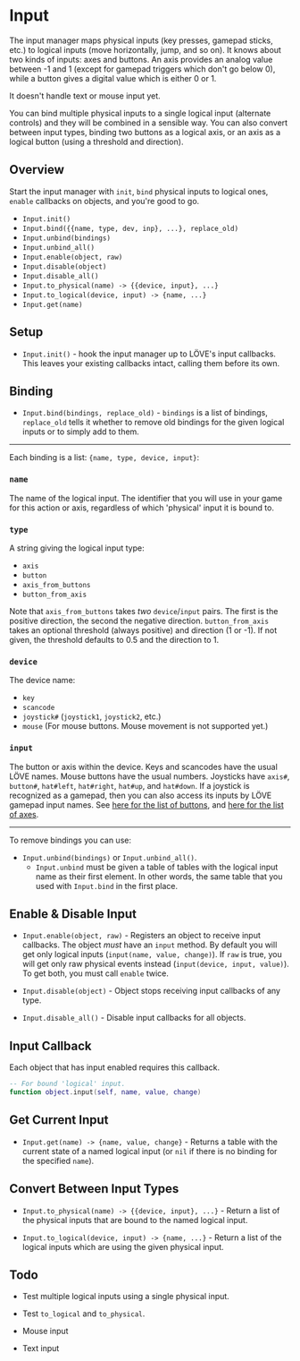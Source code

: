 Input
=====

The input manager maps physical inputs (key presses, gamepad
sticks, etc.) to logical inputs (move horizontally, jump, and so
on).  It knows about two kinds of inputs: axes and buttons.  An
axis provides an analog value between -1 and 1 (except for
gamepad triggers which don't go below 0), while a button gives a
digital value which is either 0 or 1.

It doesn't handle text or mouse input yet.

You can bind multiple physical inputs to a single logical input
(alternate controls) and they will be combined in a sensible
way.  You can also convert between input types, binding two
buttons as a logical axis, or an axis as a logical button (using
a threshold and direction).

Overview
--------

Start the input manager with `init`, `bind` physical inputs to
logical ones, `enable` callbacks on objects, and you're good to
go.

* `Input.init()`
* `Input.bind({{name, type, dev, inp}, ...}, replace_old)`
* `Input.unbind(bindings)`
* `Input.unbind_all()`
* `Input.enable(object, raw)`
* `Input.disable(object)`
* `Input.disable_all()`
* `Input.to_physical(name) -> {{device, input}, ...}`
* `Input.to_logical(device, input) -> {name, ...}`
* `Input.get(name)`


Setup
-----

* `Input.init()` - hook the input manager up to LÖVE's input
  callbacks.  This leaves your existing callbacks intact,
  calling them before its own.

Binding
-------

* `Input.bind(bindings, replace_old)` - `bindings` is a list of
  bindings, `replace_old` tells it whether to remove old
  bindings for the given logical inputs or to simply add to
  them.

---

Each binding is a list: `{name, type, device, input}`:


### `name`
The name of the logical input. The identifier that you will use in your game for this action or axis, regardless of which 'physical' input it is bound to.

### `type`
A string giving the logical input type:
 * `axis`
 * `button`
 * `axis_from_buttons`
 * `button_from_axis`

Note that `axis_from_buttons` takes *two* `device`/`input` pairs. The first is the positive direction, the second the negative direction.  `button_from_axis` takes an optional threshold (always positive) and direction (1 or -1).  If not given, the threshold defaults to 0.5 and the direction to 1.

### `device`
The device name:
 * `key`
 * `scancode`
 * `joystick#` (`joystick1`, `joystick2`, etc.)
 * `mouse` (For mouse buttons. Mouse movement is not supported yet.)

### `input`
The button or axis within the device. Keys and scancodes have the usual LÖVE names. Mouse buttons have the usual numbers. Joysticks have `axis#`, `button#`, `hat#left`, `hat#right`, `hat#up`, and `hat#down`. If a joystick is recognized as a gamepad, then you can also access its inputs by LÖVE gamepad input names. See [here for the list of buttons](https://love2d.org/wiki/GamepadButton), and [here for the list of axes](https://love2d.org/wiki/GamepadAxis).

---

To remove bindings you can use:
 * `Input.unbind(bindings)` or `Input.unbind_all()`.
   * `Input.unbind` must be given a table of tables with the logical input name as their first element. In other words, the same table that you used with `Input.bind` in the first place.

Enable & Disable Input
----------------------

* `Input.enable(object, raw)` - Registers an object to receive
  input callbacks.  The object *must* have an `input` method.
  By default you will get only logical inputs (`input(name,
  value, change)`).  If `raw` is true, you will get only raw
  physical events instead (`input(device, input, value)`).  To
  get both, you must call `enable` twice.

* `Input.disable(object)` - Object stops receiving input
  callbacks of any type.

* `Input.disable_all()` - Disable input callbacks for all
  objects.

Input Callback
--------------

Each object that has input enabled requires this callback.

```lua
-- For bound 'logical' input.
function object.input(self, name, value, change)
```

Get Current Input
-----------------

* `Input.get(name) -> {name, value, change}` - Returns a table
  with the current state of a named logical input (or `nil` if
  there is no binding for the specified `name`).

Convert Between Input Types
---------------------------

* `Input.to_physical(name) -> {{device, input}, ...}` - Return a
  list of the physical inputs that are bound to the named
  logical input.

* `Input.to_logical(device, input) -> {name, ...}` - Return a
  list of the logical inputs which are using the given physical
  input.


Todo
----

* Test multiple logical inputs using a single physical input.

* Test `to_logical` and `to_physical`.

* Mouse input

* Text input
